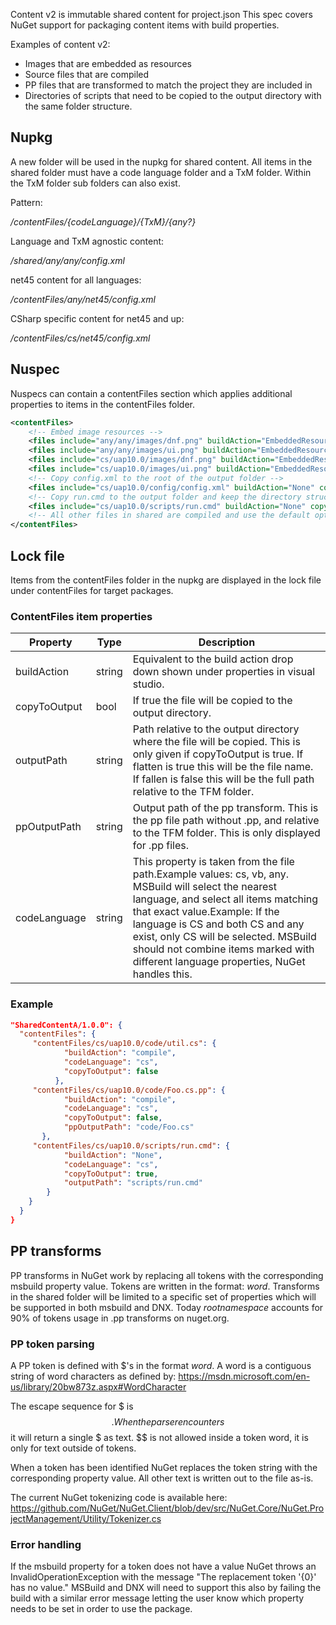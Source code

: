 Content v2 is immutable shared content for project.json
This spec covers NuGet support for packaging content items with build properties.

Examples of content v2:
* Images that are embedded as resources
* Source files that are compiled
* PP files that are transformed to match the project they are included in
* Directories of scripts that need to be copied to the output directory with the same folder structure.

## Nupkg
A new folder will be used in the nupkg for shared content. All items in the shared folder must have a code language folder and a TxM folder.  Within the TxM folder sub folders can also exist.

Pattern:

*/contentFiles/{codeLanguage}/{TxM}/{any?}*

Language and TxM agnostic content:

*/shared/any/any/config.xml*

net45 content for all languages:

*/contentFiles/any/net45/config.xml*

CSharp specific content for net45 and up:

*/contentFiles/cs/net45/config.xml*

## Nuspec
Nuspecs can contain a contentFiles section which applies additional properties to items in the contentFiles folder.

```xml
<contentFiles>
    <!-- Embed image resources -->
    <files include="any/any/images/dnf.png" buildAction="EmbeddedResource" />
    <files include="any/any/images/ui.png" buildAction="EmbeddedResource" />
    <files include="cs/uap10.0/images/dnf.png" buildAction="EmbeddedResource" />
    <files include="cs/uap10.0/images/ui.png" buildAction="EmbeddedResource" />
    <!-- Copy config.xml to the root of the output folder -->
    <files include="cs/uap10.0/config/config.xml" buildAction="None" copyToOutput="true" flatten="true" />
    <!-- Copy run.cmd to the output folder and keep the directory structure -->
    <files include="cs/uap10.0/scripts/run.cmd" buildAction="None" copyToOutput="true" />
    <!-- All other files in shared are compiled and use the default options -->
</contentFiles>
```

## Lock file
Items from the contentFiles folder in the nupkg are displayed in the lock file under contentFiles for target packages. 
### ContentFiles item properties

|Property|Type|Description|
|-------------|------|----------------------------------------------------|
|buildAction|string|Equivalent to the build action drop down shown under properties in visual studio.|
|copyToOutput|bool|If true the file will be copied to the output directory.|
|outputPath|string|Path relative to the output directory where the file will be copied. This is only given if copyToOutput is true. If flatten is true this will be the file name. If fallen is false this will be the full path relative to the TFM folder.|
|ppOutputPath|string|Output path of the pp transform. This is the pp file path without .pp, and relative to the TFM folder. This is only displayed for .pp files.|
|codeLanguage|string|This property is taken from the file path.Example values: cs, vb, any. MSBuild will select the nearest language, and select all items matching that exact value.Example: If the language is CS and both CS and any exist, only CS will be selected. MSBuild should not combine items marked with different language properties, NuGet handles this.|

### Example
```json
"SharedContentA/1.0.0": {
  "contentFiles": {
     "contentFiles/cs/uap10.0/code/util.cs": {
            "buildAction": "compile",
            "codeLanguage": "cs",
            "copyToOutput": false
          },
     "contentFiles/cs/uap10.0/code/Foo.cs.pp": {
            "buildAction": "compile",
            "codeLanguage": "cs",
            "copyToOutput": false,
            "ppOutputPath": "code/Foo.cs"
       },
     "contentFiles/cs/uap10.0/scripts/run.cmd": {
            "buildAction": "None",
            "codeLanguage": "cs",
            "copyToOutput": true,
            "outputPath": "scripts/run.cmd"
        }
    }
  }
}
```

## PP transforms
PP transforms in NuGet work by replacing all tokens with the corresponding msbuild property value. Tokens are written in the format: $word$. Transforms in the shared folder will be limited to a specific set of properties which will be supported in both msbuild and DNX. Today $rootnamespace$ accounts for 90% of tokens usage in .pp transforms on nuget.org.

### PP token parsing
A PP token is defined with $'s in the format $word$. A word is a contiguous string of word characters as defined by: https://msdn.microsoft.com/en-us/library/20bw873z.aspx#WordCharacter

The escape sequence for $ is $$. When the parser encounters $$ it will return a single $ as text. $$ is not allowed inside a token word, it is only for text outside of tokens.

When a token has been identified NuGet replaces the token string with the corresponding property value. All other text is written out to the file as-is.

The current NuGet tokenizing code is available here:
https://github.com/NuGet/NuGet.Client/blob/dev/src/NuGet.Core/NuGet.ProjectManagement/Utility/Tokenizer.cs

### Error handling
If the msbuild property for a token does not have a value NuGet throws an InvalidOperationException with the message "The replacement token '{0}' has no value." MSBuild and DNX will need to support this also by failing the build with a similar error message letting the user know which property needs to be set in order to use the package.
